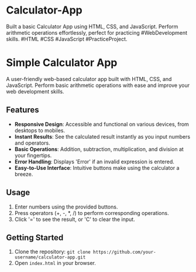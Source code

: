 # Calculator-App
Built a basic Calculator App using HTML, CSS, and JavaScript. Perform arithmetic operations effortlessly, perfect for practicing #WebDevelopment skills. #HTML #CSS #JavaScript #PracticeProject.
# Simple Calculator App

A user-friendly web-based calculator app built with HTML, CSS, and JavaScript. Perform basic arithmetic operations with ease and improve your web development skills.

## Features

- **Responsive Design**: Accessible and functional on various devices, from desktops to mobiles.
- **Instant Results**: See the calculated result instantly as you input numbers and operators.
- **Basic Operations**: Addition, subtraction, multiplication, and division at your fingertips.
- **Error Handling**: Displays 'Error' if an invalid expression is entered.
- **Easy-to-Use Interface**: Intuitive buttons make using the calculator a breeze.


## Usage

1. Enter numbers using the provided buttons.
2. Press operators (+, -, *, /) to perform corresponding operations.
3. Click '=' to see the result, or 'C' to clear the input.

## Getting Started

1. Clone the repository: `git clone https://github.com/your-username/calculator-app.git`
2. Open `index.html` in your browser.

